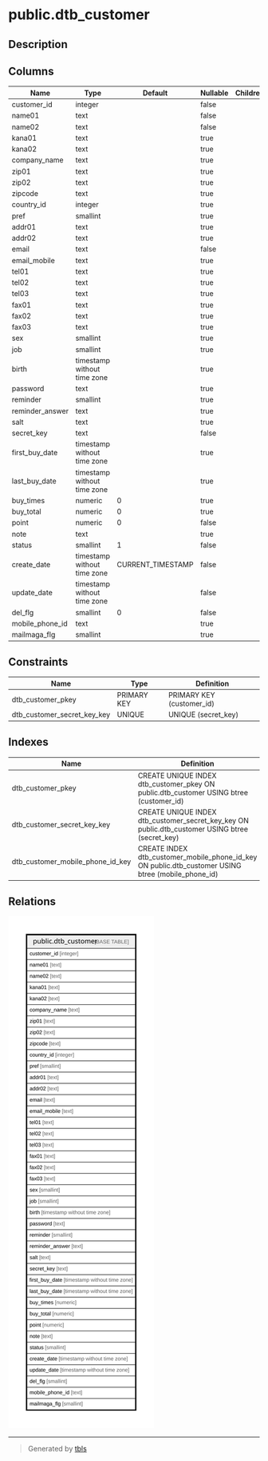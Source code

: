 # public.dtb_customer

## Description

## Columns

| Name | Type | Default | Nullable | Children | Parents | Comment |
| ---- | ---- | ------- | -------- | -------- | ------- | ------- |
| customer_id | integer |  | false |  |  |  |
| name01 | text |  | false |  |  |  |
| name02 | text |  | false |  |  |  |
| kana01 | text |  | true |  |  |  |
| kana02 | text |  | true |  |  |  |
| company_name | text |  | true |  |  |  |
| zip01 | text |  | true |  |  |  |
| zip02 | text |  | true |  |  |  |
| zipcode | text |  | true |  |  |  |
| country_id | integer |  | true |  |  |  |
| pref | smallint |  | true |  |  |  |
| addr01 | text |  | true |  |  |  |
| addr02 | text |  | true |  |  |  |
| email | text |  | false |  |  |  |
| email_mobile | text |  | true |  |  |  |
| tel01 | text |  | true |  |  |  |
| tel02 | text |  | true |  |  |  |
| tel03 | text |  | true |  |  |  |
| fax01 | text |  | true |  |  |  |
| fax02 | text |  | true |  |  |  |
| fax03 | text |  | true |  |  |  |
| sex | smallint |  | true |  |  |  |
| job | smallint |  | true |  |  |  |
| birth | timestamp without time zone |  | true |  |  |  |
| password | text |  | true |  |  |  |
| reminder | smallint |  | true |  |  |  |
| reminder_answer | text |  | true |  |  |  |
| salt | text |  | true |  |  |  |
| secret_key | text |  | false |  |  |  |
| first_buy_date | timestamp without time zone |  | true |  |  |  |
| last_buy_date | timestamp without time zone |  | true |  |  |  |
| buy_times | numeric | 0 | true |  |  |  |
| buy_total | numeric | 0 | true |  |  |  |
| point | numeric | 0 | false |  |  |  |
| note | text |  | true |  |  |  |
| status | smallint | 1 | false |  |  |  |
| create_date | timestamp without time zone | CURRENT_TIMESTAMP | false |  |  |  |
| update_date | timestamp without time zone |  | false |  |  |  |
| del_flg | smallint | 0 | false |  |  |  |
| mobile_phone_id | text |  | true |  |  |  |
| mailmaga_flg | smallint |  | true |  |  |  |

## Constraints

| Name | Type | Definition |
| ---- | ---- | ---------- |
| dtb_customer_pkey | PRIMARY KEY | PRIMARY KEY (customer_id) |
| dtb_customer_secret_key_key | UNIQUE | UNIQUE (secret_key) |

## Indexes

| Name | Definition |
| ---- | ---------- |
| dtb_customer_pkey | CREATE UNIQUE INDEX dtb_customer_pkey ON public.dtb_customer USING btree (customer_id) |
| dtb_customer_secret_key_key | CREATE UNIQUE INDEX dtb_customer_secret_key_key ON public.dtb_customer USING btree (secret_key) |
| dtb_customer_mobile_phone_id_key | CREATE INDEX dtb_customer_mobile_phone_id_key ON public.dtb_customer USING btree (mobile_phone_id) |

## Relations

![er](public.dtb_customer.svg)

---

> Generated by [tbls](https://github.com/k1LoW/tbls)

